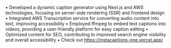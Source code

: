 • Developed a dynamic caption generator using Next.js and AWS technologies, focusing on server-side
rendering (SSR) and frontend design
• Integrated AWS Transcription service for converting audio content into text, improving accessibility
• Employed ffmpeg to embed text captions into videos, providing a user-friendly platform for easy caption
editing
• Optimized content for SEO, contributing to improved search engine visibility and overall accessibility
• Check out https://instacaptions-one.vercel.app/
